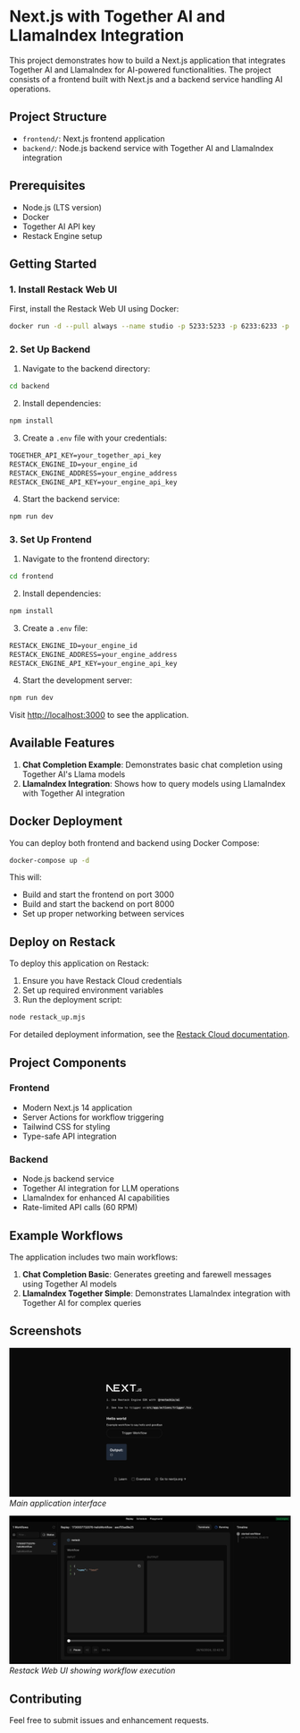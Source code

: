 # Next.js with Together AI and LlamaIndex Integration

This project demonstrates how to build a Next.js application that integrates Together AI and LlamaIndex for AI-powered functionalities. The project consists of a frontend built with Next.js and a backend service handling AI operations.

## Project Structure

- `frontend/`: Next.js frontend application
- `backend/`: Node.js backend service with Together AI and LlamaIndex integration

## Prerequisites

- Node.js (LTS version)
- Docker
- Together AI API key
- Restack Engine setup

## Getting Started

### 1. Install Restack Web UI

First, install the Restack Web UI using Docker:

```bash
docker run -d --pull always --name studio -p 5233:5233 -p 6233:6233 -p 7233:7233 ghcr.io/restackio/restack:main
```

### 2. Set Up Backend

1. Navigate to the backend directory:

```bash
cd backend
```

2. Install dependencies:

```bash
npm install
```

3. Create a `.env` file with your credentials:

```
TOGETHER_API_KEY=your_together_api_key
RESTACK_ENGINE_ID=your_engine_id
RESTACK_ENGINE_ADDRESS=your_engine_address
RESTACK_ENGINE_API_KEY=your_engine_api_key
```

4. Start the backend service:

```bash
npm run dev
```

### 3. Set Up Frontend

1. Navigate to the frontend directory:

```bash
cd frontend
```

2. Install dependencies:

```bash
npm install
```

3. Create a `.env` file:

```
RESTACK_ENGINE_ID=your_engine_id
RESTACK_ENGINE_ADDRESS=your_engine_address
RESTACK_ENGINE_API_KEY=your_engine_api_key
```

4. Start the development server:

```bash
npm run dev
```

Visit [http://localhost:3000](http://localhost:3000) to see the application.

## Available Features

1. **Chat Completion Example**: Demonstrates basic chat completion using Together AI's Llama models
2. **LlamaIndex Integration**: Shows how to query models using LlamaIndex with Together AI integration

## Docker Deployment

You can deploy both frontend and backend using Docker Compose:

```bash
docker-compose up -d
```

This will:

- Build and start the frontend on port 3000
- Build and start the backend on port 8000
- Set up proper networking between services

## Deploy on Restack

To deploy this application on Restack:

1. Ensure you have Restack Cloud credentials
2. Set up required environment variables
3. Run the deployment script:

```bash
node restack_up.mjs
```

For detailed deployment information, see the [Restack Cloud documentation](https://docs.restack.io/restack-cloud/deployrepo).

## Project Components

### Frontend

- Modern Next.js 14 application
- Server Actions for workflow triggering
- Tailwind CSS for styling
- Type-safe API integration

### Backend

- Node.js backend service
- Together AI integration for LLM operations
- LlamaIndex for enhanced AI capabilities
- Rate-limited API calls (60 RPM)

## Example Workflows

The application includes two main workflows:

1. **Chat Completion Basic**: Generates greeting and farewell messages using Together AI models
2. **LlamaIndex Together Simple**: Demonstrates LlamaIndex integration with Together AI for complex queries

## Screenshots

![Example UI](./restack-examples-ts-nextjs.png)
_Main application interface_

![Success Web UI](./restack-examples-ts-nextjs-web-ui.png)
_Restack Web UI showing workflow execution_

## Contributing

Feel free to submit issues and enhancement requests.
